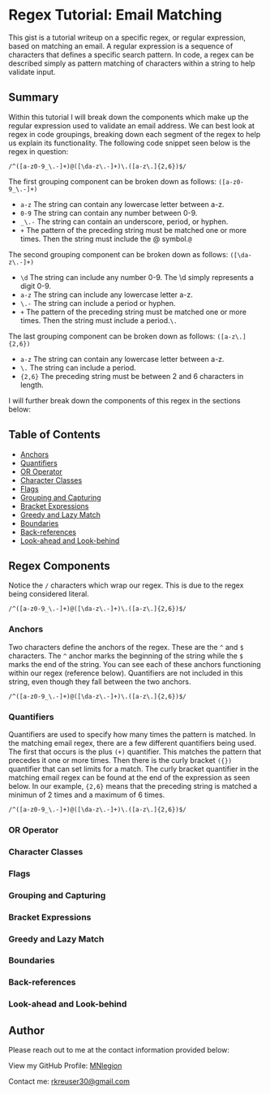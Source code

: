 # Regex Tutorial: Email Matching

This gist is a tutorial writeup on a specific regex, or regular expression, based on matching an email. A regular expression is a sequence of characters that defines a specific search pattern. In code, a regex can be described simply as pattern matching of characters within a string to help validate input.

## Summary

Within this tutorial I will break down the components which make up the regular expression used to validate an email address. We can best look at regex in code groupings, breaking down each segment of the regex to help us explain its functionality. The following code snippet seen below is the regex in question:  

`/^([a-z0-9_\.-]+)@([\da-z\.-]+)\.([a-z\.]{2,6})$/`  

The first grouping component can be broken down as follows:
`([a-z0-9_\.-]+)`
- `a-z`  The string can contain any lowercase letter between a-z.
- `0-9`  The string can contain any number between 0-9.
- `_\.-`  The string can contain an underscore, period, or hyphen.
- `+`  The pattern of the preceding string must be matched one or more times.
Then the string must include the @ symbol.`@`  

The second grouping component can be broken down as follows:
`([\da-z\.-]+)`
- `\d`  The string can include any number 0-9. The \d simply represents a digit 0-9. 
- `a-z`  The string can include any lowercase letter a-z.
- `\.-`  The string can include a period or hyphen.
- `+`  The pattern of the preceding string must be matched one or more times.
Then the string must include a period.`\.`  

The last grouping component can be broken down as follows:
`([a-z\.]{2,6})`
- `a-z`  The string can contain any lowercase letter between a-z.
- `\.`  The string can include a period.
- `{2,6}`  The preceding string must be between 2 and 6 characters in length.  

I will further break down the components of this regex in the sections below: 

## Table of Contents

- [Anchors](#anchors)
- [Quantifiers](#quantifiers)
- [OR Operator](#or-operator)
- [Character Classes](#character-classes)
- [Flags](#flags)
- [Grouping and Capturing](#grouping-and-capturing)
- [Bracket Expressions](#bracket-expressions)
- [Greedy and Lazy Match](#greedy-and-lazy-match)
- [Boundaries](#boundaries)
- [Back-references](#back-references)
- [Look-ahead and Look-behind](#look-ahead-and-look-behind)

## Regex Components
Notice the `/` characters which wrap our regex. This is due to the regex being considered literal.

`/^([a-z0-9_\.-]+)@([\da-z\.-]+)\.([a-z\.]{2,6})$/`

### Anchors
Two characters define the anchors of the regex. These are the `^` and `$` characters. The `^` anchor marks the beginning of the string while the `$` marks the end of the string. You can see each of these anchors functioning within our regex (reference below). Quantifiers are not included in this string, even though they fall between the two anchors.

`/^([a-z0-9_\.-]+)@([\da-z\.-]+)\.([a-z\.]{2,6})$/`

### Quantifiers
Quantifiers are used to specify how many times the pattern is matched. In the matching email regex, there are a few different quantifiers being used. The first that occurs is the plus `(+)` quantifier. This matches the pattern that precedes it one or more times. Then there is the curly bracket `({})` quantifier that can set limits for a match. The curly bracket quantifier in the matching email regex can be found at the end of the expression as seen below. In our example, `{2,6}` means that the preceding string is matched a minimun of 2 times and a maximum of 6 times.   

`/^([a-z0-9_\.-]+)@([\da-z\.-]+)\.([a-z\.]{2,6})$/`

### OR Operator

### Character Classes

### Flags

### Grouping and Capturing

### Bracket Expressions

### Greedy and Lazy Match

### Boundaries

### Back-references

### Look-ahead and Look-behind

## Author

Please reach out to me at the contact information provided below:

View my GitHub Profile: [MNlegion](https://github.com/MNlegion)

Contact me: rkreuser30@gmail.com
